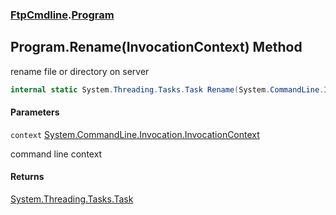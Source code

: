 ### [FtpCmdline](FtpCmdline.md 'FtpCmdline').[Program](Program.md 'FtpCmdline.Program')

## Program.Rename(InvocationContext) Method

rename file or directory on server

```csharp
internal static System.Threading.Tasks.Task Rename(System.CommandLine.Invocation.InvocationContext context);
```
#### Parameters

<a name='FtpCmdline.Program.Rename(System.CommandLine.Invocation.InvocationContext).context'></a>

`context` [System.CommandLine.Invocation.InvocationContext](https://docs.microsoft.com/en-us/dotnet/api/System.CommandLine.Invocation.InvocationContext 'System.CommandLine.Invocation.InvocationContext')

command line context

#### Returns
[System.Threading.Tasks.Task](https://docs.microsoft.com/en-us/dotnet/api/System.Threading.Tasks.Task 'System.Threading.Tasks.Task')